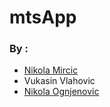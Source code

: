 # mtsApp

### By :
 - [Nikola Mircic](https://github.com/Nikola-Mircic)
 - Vukasin Vlahovic
 - [Nikola Ognjenovic](https://github.com/Mrmi310)
